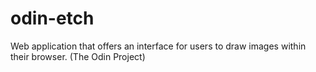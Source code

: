 # odin-etch
Web application that offers an interface for users to draw images within their browser. (The Odin Project)
